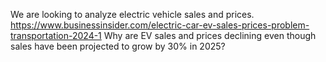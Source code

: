 We are looking to analyze electric vehicle sales and prices. 
https://www.businessinsider.com/electric-car-ev-sales-prices-problem-transportation-2024-1
Why are EV sales and prices declining even though sales have been projected to grow by 30% in 2025?

